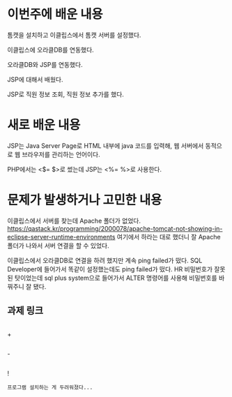 # 이번주에 배운 내용
톰캣을 설치하고 이클립스에서 톰캣 서버를 설정했다. 

이클립스에 오라클DB를 연동했다. 

오라클DB와 JSP를 연동했다. 

JSP에 대해서 배웠다.

JSP로 직원 정보 조회, 직원 정보 추가를 했다.


# 새로 배운 내용
JSP는 Java Server Page로 HTML 내부에 java 코드를 입력해, 웹 서버에서 동적으로 웹 브라우저를 관리하는 언어이다.

PHP에서는 <$= $>로 썼는데 JSP는 <%= %>로 사용한다.



# 문제가 발생하거나 고민한 내용
이클립스에서 서버를 찾는데 Apache 폴더가 없었다. 
https://qastack.kr/programming/2000078/apache-tomcat-not-showing-in-eclipse-server-runtime-environments
여기에서 하라는 대로 했더니 잘 Apache 폴더가 나와서 서버 연결을 할 수 있었다.

이클립스에서 오라클DB로 연결을 하려 했지만 계속 ping failed가 떴다. 
SQL Developer에 들어가서 똑같이 설정했는데도 ping failed가 떴다.
HR 비밀번호가 잘못된 탓이었는데 sql plus system으로 들어가서 ALTER 명령어를 사용해 비밀번호를 바꿔주니 잘 됐다.


## 과제 링크
``` 

```

\+
``` 

```
\-
```

```
!
```
프로그램 설치하는 게 두려워졌다...
```
